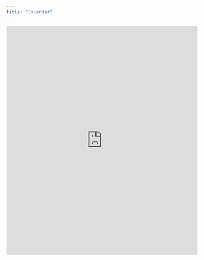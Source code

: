 ```yaml
---
title: "Calendar"
---
```


<iframe src="https://calendar.google.com/calendar/embed?src=ghsrobotics3636%40gmail.com&ctz=America%2FLos_Angeles" style="border: 0" width="100%" height="600" frameborder="0" scrolling="no"></iframe>
